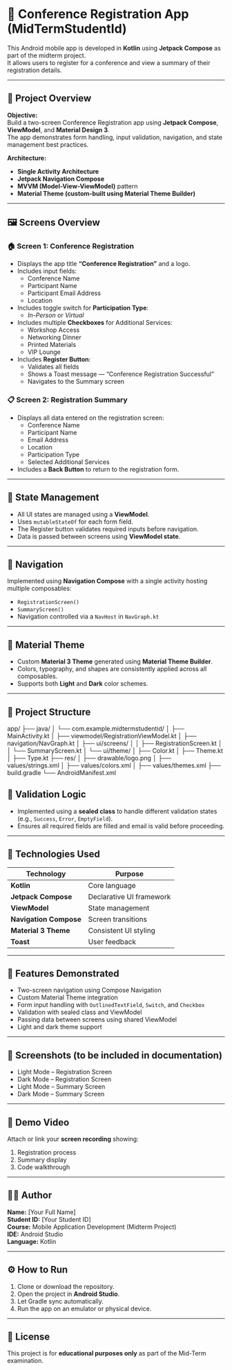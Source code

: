 # 📱 Conference Registration App (MidTermStudentId)

This Android mobile app is developed in **Kotlin** using **Jetpack Compose** as part of the midterm project.  
It allows users to register for a conference and view a summary of their registration details.

---

## 🧩 Project Overview

**Objective:**  
Build a two-screen Conference Registration app using **Jetpack Compose**, **ViewModel**, and **Material Design 3**.  
The app demonstrates form handling, input validation, navigation, and state management best practices.

**Architecture:**  
- **Single Activity Architecture**
- **Jetpack Navigation Compose**
- **MVVM (Model-View-ViewModel)** pattern
- **Material Theme (custom-built using Material Theme Builder)**

---

## 🖼️ Screens Overview

### 🏠 Screen 1: Conference Registration
- Displays the app title **“Conference Registration”** and a logo.
- Includes input fields:
  - Conference Name  
  - Participant Name  
  - Participant Email Address  
  - Location  
- Includes toggle switch for **Participation Type**:
  - *In-Person* or *Virtual*
- Includes multiple **Checkboxes** for Additional Services:
  - Workshop Access  
  - Networking Dinner  
  - Printed Materials  
  - VIP Lounge
- Includes **Register Button**:
  - Validates all fields
  - Shows a Toast message — “Conference Registration Successful”
  - Navigates to the Summary screen

### 📋 Screen 2: Registration Summary
- Displays all data entered on the registration screen:
  - Conference Name  
  - Participant Name  
  - Email Address  
  - Location  
  - Participation Type  
  - Selected Additional Services  
- Includes a **Back Button** to return to the registration form.

---

## 🧠 State Management

- All UI states are managed using a **ViewModel**.  
- Uses `mutableStateOf` for each form field.
- The Register button validates required inputs before navigation.
- Data is passed between screens using **ViewModel state**.

---

## 🧭 Navigation

Implemented using **Navigation Compose** with a single activity hosting multiple composables:
- `RegistrationScreen()`
- `SummaryScreen()`
- Navigation controlled via a `NavHost` in `NavGraph.kt`

---

## 🎨 Material Theme

- Custom **Material 3 Theme** generated using **Material Theme Builder**.
- Colors, typography, and shapes are consistently applied across all composables.
- Supports both **Light** and **Dark** color schemes.

---

## 📂 Project Structure
app/
├── java/
│ └── com.example.midtermstudentid/
│ ├── MainActivity.kt
│ ├── viewmodel/RegistrationViewModel.kt
│ ├── navigation/NavGraph.kt
│ ├── ui/screens/
│ │ ├── RegistrationScreen.kt
│ │ └── SummaryScreen.kt
│ └── ui/theme/
│ ├── Color.kt
│ ├── Theme.kt
│ ├── Type.kt
├── res/
│ ├── drawable/logo.png
│ ├── values/strings.xml
│ ├── values/colors.xml
│ ├── values/themes.xml
├── build.gradle
└── AndroidManifest.xml

## 🧾 Validation Logic

- Implemented using a **sealed class** to handle different validation states (e.g., `Success`, `Error`, `EmptyField`).
- Ensures all required fields are filled and email is valid before proceeding.

---

## 🚀 Technologies Used

| Technology | Purpose |
|-------------|----------|
| **Kotlin** | Core language |
| **Jetpack Compose** | Declarative UI framework |
| **ViewModel** | State management |
| **Navigation Compose** | Screen transitions |
| **Material 3 Theme** | Consistent UI styling |
| **Toast** | User feedback |

---

## 🧩 Features Demonstrated

- Two-screen navigation using Compose Navigation
- Custom Material Theme integration
- Form input handling with `OutlinedTextField`, `Switch`, and `Checkbox`
- Validation with sealed class and ViewModel
- Passing data between screens using shared ViewModel
- Light and dark theme support

---

## 📸 Screenshots (to be included in documentation)
- Light Mode – Registration Screen  
- Dark Mode – Registration Screen  
- Light Mode – Summary Screen  
- Dark Mode – Summary Screen  

---

## 🎥 Demo Video
Attach or link your **screen recording** showing:
1. Registration process  
2. Summary display  
3. Code walkthrough

---

## 🧑‍💻 Author
**Name:** [Your Full Name]  
**Student ID:** [Your Student ID]  
**Course:** Mobile Application Development (Midterm Project)  
**IDE:** Android Studio  
**Language:** Kotlin  

---

## ⚙️ How to Run
1. Clone or download the repository.
2. Open the project in **Android Studio**.
3. Let Gradle sync automatically.
4. Run the app on an emulator or physical device.

---

## 📝 License
This project is for **educational purposes only** as part of the Mid-Term examination.
